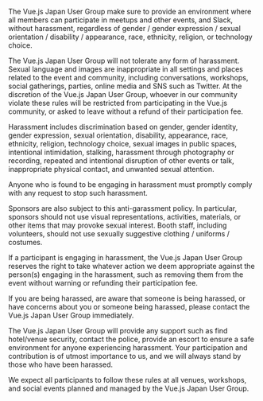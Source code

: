The Vue.js Japan User Group make sure to provide an environment where all members can participate in meetups and other events, and Slack, without harassment, regardless of gender / gender expression / sexual orientation / disability / appearance, race, ethnicity, religion, or technology choice.

The Vue.js Japan User Group will not tolerate any form of harassment. Sexual language and images are inappropriate in all settings and places related to the event and community, including conversations, workshops, social gatherings, parties, online media and SNS such as Twitter. At the discretion of the Vue.js Japan User Group, whoever in our community violate these rules will be restricted from participating in the Vue.js community, or asked to leave without a refund of their participation fee.

Harassment includes discrimination based on gender, gender identity, gender expression, sexual orientation, disability, appearance, race, ethnicity, religion, technology choice, sexual images in public spaces, intentional intimidation, stalking, harassment through photography or recording, repeated and intentional disruption of other events or talk, inappropriate physical contact, and unwanted sexual attention.

Anyone who is found to be engaging in harassment must promptly comply with any request to stop such harassment.

Sponsors are also subject to this anti-garassment policy. In particular, sponsors should not use visual representations, activities, materials, or other items that may provoke sexual interest. Booth staff, including volunteers, should not use sexually suggestive clothing / uniforms / costumes.

If a participant is engaging in harassment, the Vue.js Japan User Group reserves the right to take whatever action we deem appropriate against the person(s) engaging in the harassment, such as removing them from the event without warning or refunding their participation fee.

If you are being harassed, are aware that someone is being harassed, or have concerns about you or someone being harassed, please contact the Vue.js Japan User Group immediately.

The Vue.js Japan User Group will provide any support such as find hotel/venue security, contact the police, provide an escort to ensure a safe environment for anyone experiencing harassment. Your participation and contribution is of utmost importance to us, and we will always stand by those who have been harassed.

We expect all participants to follow these rules at all venues, workshops, and social events planned and managed by the Vue.js Japan User Group.
